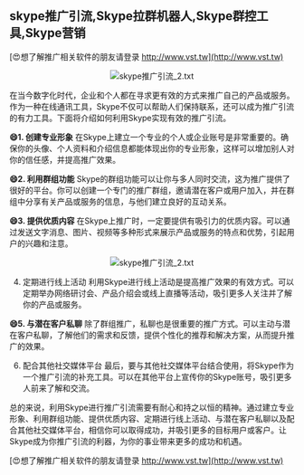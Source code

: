 ## **skype推广引流,Skype拉群机器人,Skype群控工具,Skype营销**

[😍想了解推广相关软件的朋友请登录 http://www.vst.tw](http://www.vst.tw)

 <center><img src="https://vst.tw/MP4/tuiguang/png/7.png" alt="skype推广引流_2.txt"></center>

在当今数字化时代，企业和个人都在寻求更有效的方式来推广自己的产品或服务。作为一种在线通讯工具，Skype不仅可以帮助人们保持联系，还可以成为推广引流的有力工具。下面将介绍如何利用Skype实现有效的推广引流。

**😄1. 创建专业形象**
在Skype上建立一个专业的个人或企业账号是非常重要的。确保你的头像、个人资料和介绍信息都能体现出你的专业形象，这样可以增加别人对你的信任感，并提高推广效果。

**😄2. 利用群组功能**
Skype的群组功能可以让你与多人同时交流，这为推广提供了很好的平台。你可以创建一个专门的推广群组，邀请潜在客户或用户加入，并在群组中分享有关产品或服务的信息，与他们建立良好的互动关系。

**😄3. 提供优质内容**
在Skype上推广时，一定要提供有吸引力的优质内容。可以通过发送文字消息、图片、视频等多种形式来展示产品或服务的特点和优势，引起用户的兴趣和注意。

 <center><img src="https://vst.tw/MP4/tuiguang/png/2.png" alt="skype推广引流_2.txt"></center>

4. 定期进行线上活动
利用Skype进行线上活动是提高推广效果的有效方式。可以定期举办网络研讨会、产品介绍会或线上直播等活动，吸引更多人关注并了解你的产品或服务。

**😄5. 与潜在客户私聊**
除了群组推广，私聊也是很重要的推广方式。可以主动与潜在客户私聊，了解他们的需求和反馈，提供个性化的推荐和解决方案，从而提升推广的效果。

6. 配合其他社交媒体平台
最后，要与其他社交媒体平台结合使用，将Skype作为一个推广引流的补充工具。可以在其他平台上宣传你的Skype账号，吸引更多人前来了解和交流。

总的来说，利用Skype进行推广引流需要有耐心和持之以恒的精神。通过建立专业形象、利用群组功能、提供优质内容、定期进行线上活动、与潜在客户私聊以及配合其他社交媒体平台，相信你可以取得成功，并吸引更多的目标用户或客户。让Skype成为你推广引流的利器，为你的事业带来更多的成功和机遇。

[😍想了解推广相关软件的朋友请登录 http://www.vst.tw](http://www.vst.tw)



